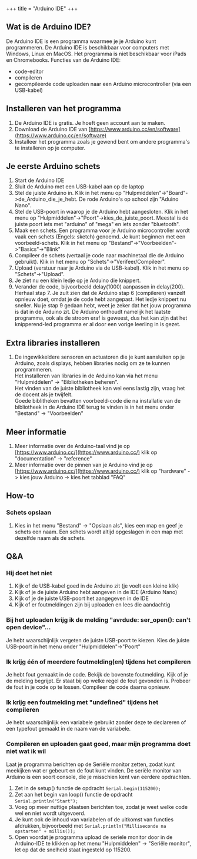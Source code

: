 +++
title = "Arduino IDE"
+++

## Wat is de Arduino IDE?
De Arduino IDE is een programma waarmee je je Arduino kunt programmeren.
De Arduino IDE is beschikbaar voor computers met Windows, Linux en MacOS. Het programma is niet beschikbaar voor iPads en Chromebooks.
Functies van de Arduino IDE:
- code-editor
- compileren
- gecompileerde code uploaden naar een Arduino microcontroller (via een USB-kabel)

## Installeren van het programma
1. De Arduino IDE is gratis. Je hoeft geen account aan te maken.
2. Download de Arduino IDE van
[https://www.arduino.cc/en/software](https://www.arduino.cc/en/software)
3. Installeer het programma zoals je gewend bent om andere programma's te installeren op je computer.

## Je eerste Arduino schets
1. Start de Arduino IDE
2. Sluit de Arduino met een USB-kabel aan op de laptop
3. Stel de juiste Arduino in. Klik in het menu op "Hulpmiddelen"->"Board"->de_Arduino_die_je_hebt. De rode Arduino's op school zijn "Aduino Nano".
4. Stel de USB-poort in waarop je de Arduino hebt aangesloten. Klik in het menu op "Hulpmiddelen"->"Poort"->kies_de_juiste_poort. Meestal is de juiste poort iets met "arduino" of "mega" en iets zonder "bluetooth". 
5. Maak een schets. Een programma voor je Arduino microcontroller wordt vaak een schets (Engels: sketch) genoemd. Je kunt beginnen met een voorbeeld-schets. Klik in het menu op "Bestand"->"Voorbeelden"->"Basics"->"Blink"
6. Compileer de schets (vertaal je code naar machinetaal die de Arduino gebruikt). Klik in het menu op "Schets"->"Verifeer/Compileer".
7. Upload (verstuur naar je Arduino via de USB-kabel). Klik in het menu op "Schets"->"Upload". 
8. Je ziet nu een klein ledje op je Arduino die knippert.
9. Verander de code, bijvoorbeeld delay(1000) aanpassen in delay(200). Herhaal stap 7. Je zult zien dat de Arduino stap 6 (compileren) vanzelf opnieuw doet, omdat je de code hebt aangepast. Het ledje knippert nu sneller. Nu je stap 9 gedaan hebt, weet je zeker dat het jouw programma is dat in de Arduino zit. De Arduino onthoudt namelijk het laatste programma, ook als de stroom eraf is geweest, dus het kan zijn dat het knipperend-led programma er al door een vorige leerling in is gezet. 

## Extra libraries installeren
1. De ingewikkeldere sensoren en actuatoren die je kunt aansluiten op je Arduino, zoals displays, hebben libraries nodig om ze te kunnen programmeren. \
   Het installeren van libraries in de Arduino kan via het menu "Hulpmiddelen" -> "Bibliotheken beheren". \
   Het vinden van de juiste bibliotheek kan wel eens lastig zijn, vraag het de docent als je twijfelt. \
   Goede biblitheken bevatten voorbeeld-code die na installatie van de bibliotheek in de Arduino IDE terug te vinden is in het menu onder "Bestand" -> "Voorbeelden"

## Meer informatie
1. Meer informatie over de Arduino-taal vind je op \
   [https://www.arduino.cc/](https://www.arduino.cc/) klik op "documentation" -> "reference"
2. Meer informatie over de pinnen van je Arduino vind je op \
   [https://www.arduino.cc/](https://www.arduino.cc/) klik op "hardware" -> kies jouw Arduino -> kies het tabblad "FAQ"
    
## How-to
### Schets opslaan
1. Kies in het menu "Bestand" -> "Opslaan als", kies een map en geef je schets een naam. Een schets wordt altijd opgeslagen in een map met dezelfde naam als de schets.

## Q&A
### Hij doet het niet
1. Kijk of de USB-kabel goed in de Arduino zit (je voelt een kleine klik)
2. Kijk of je de juiste Arduino hebt aangeven in de IDE (Arduino Nano)
3. Kijk of je de juiste USB-poort het aangegeven in de IDE
4. Kijk of er foutmeldingen zijn bij uploaden en lees die aandachtig
### Bij het uploaden krijg ik de melding "avrdude: ser_open(): can't open device"...
Je hebt waarschijnlijk vergeten de juiste USB-poort te kiezen. Kies de juiste USB-poort in het menu onder "Hulpmiddelen"->"Poort"
### Ik krijg één of meerdere foutmelding(en) tijdens het compileren
Je hebt fout gemaakt in de code. Bekijk de bovenste foutmelding. Kijk of je de melding begrijpt. Er staat bij op welke regel de fout gevonden is. Probeer de fout in je code op te lossen. Compileer de code daarna opnieuw.
### Ik krijg een foutmelding met "undefined" tijdens het compileren
Je hebt waarschijnlijk een variabele gebruikt zonder deze te declareren of een typefout gemaakt in de naam van de variabele.
### Compileren en uploaden gaat goed, maar mijn programma doet niet wat ik wil
Laat je programma berichten op de Seriële monitor zetten, zodat kunt meekijken wat er gebeurt en de fout kunt vinden. De seriële monitor van Arduino is een soort console, die je misschien kent van eerdere opdrachten.
1. Zet in de setup() functie de opdracht `Serial.begin(115200);`
2. Zet aan het begin van loop() functie de opdracht `Serial.println("Start");`
3. Voeg op meer nuttige plaatsen berichten toe, zodat je weet welke code wel en niet wordt uitgevoerd.
5. Je kunt ook de inhoud van variabelen of de uitkomst van functies afdrukken, bijvoorbeeld met `Serial.println("Milliseconde na opstarten" + millis());`
4. Open voordat je programma upload de seriele monitor door in de Arduino-IDE te klikken op het menu "Hulpmiddelen" -> "Seriële monitor", let op dat de snelheid staat ingesteld op 115200.
